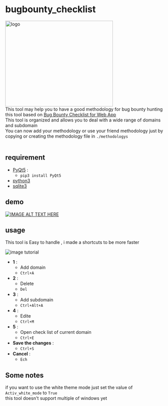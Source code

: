 # bugbounty_checklist

<img src="./doc_images/BClist.png" alt="logo" width="340" height="270"/><br>
This tool may help you to have a good methodology for bug bounty hunting
this tool based on [Bug Bounty Checklist for Web App](https://github.com/sehno/Bug-bounty/blob/master/bugbounty_checklist.md#Single_domain) <br>
This tool is organized and allows you to deal with a wide range of domains and subdomain <br>
You can now add your methodology or use your friend methodology just by copying or creating the methodology file in `./methodologys` 
<br><br>
## requirement 

* [PyQt5](https://pypi.org/project/PyQt5/) : 
   * `pip3 install PyQt5`
* [python3](https://www.python.org/downloads/) 
* [sqlite3](https://docs.python.org/2/library/sqlite3.html) 


## demo 
[![IMAGE ALT TEXT HERE](https://img.youtube.com/vi/fc5h5Lg24g8/0.jpg)](https://www.youtube.com/watch?v=fc5h5Lg24g8)


## usage 

This tool is Easy to handle , i made a shortcuts to be more faster 


![image tutorial](./doc_images/tutorial.png)

- **1** : 
  - Add domain
  - `Ctrl+A`
- **2** : 
  - Delete
  - `Del`
- **3** :
  - Add subdomain 
  - `Ctrl+Alt+A`
- **4** :
  - Edite
  - `Ctrl+M`
- **5** :
  - Open check list of current domain 
  - `Ctrl+E`
- **Save the changes** :
  - `Ctrl+S`
- **Cancel** : 
  - `Ech`

## Some notes

if you want to use the white theme mode just set the value of `Activ_white_mode` to `True` <br>
this tool doesn't support multiple of windows yet
